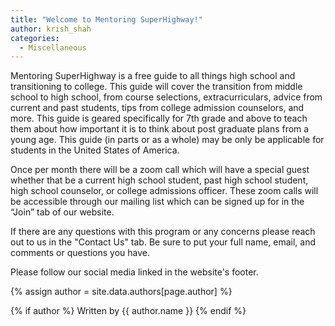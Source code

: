 ```yaml
---
title: "Welcome to Mentoring SuperHighway!"
author: krish_shah
categories:
  - Miscellaneous
---
```

Mentoring SuperHighway is a free guide to all things high school and transitioning to college. This guide will cover the transition from middle school to high school, from course selections, extracurriculars, advice from current and past students, tips from college admission counselors, and more. This guide is geared specifically for 7th grade and above to teach them about how important it is to think about post graduate plans from a young age. This guide (in parts or as a whole) may be only be applicable for students in the United States of America.

Once per month there will be a zoom call which will have a special guest whether that be a current high school student, past high school student, high school counselor, or college admissions officer. These zoom calls will be accessible through our mailing list which can be signed up for in the “Join” tab of our website.

If there are any questions with this program or any concerns please reach out to us in the "Contact Us" tab. Be sure to put your full name, email, and comments or questions you have.

Please follow our social media linked in the website's footer.

<!-- Look the author details up from the site config. -->
{% assign author = site.data.authors[page.author] %}

<!-- Output author details if some exist. -->
{% if author %}
        Written by {{ author.name }}
{% endif %}
